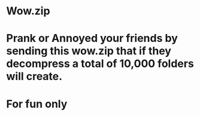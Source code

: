 # Wow.zip

# Prank or Annoyed your friends by sending this wow.zip that if they decompress a total of 10,000 folders will create.

# For fun only
